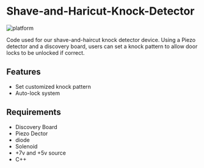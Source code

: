 # Shave-and-Haricut-Knock-Detector

![platform](https://img.shields.io/badge/platform-Discovery%20Board-brightgreen.svg)

Code used for our shave-and-haircut knock detector device. Using a Piezo detector and a discovery board,
users can set a knock pattern to allow door locks to be unlocked if correct.

## Features
- Set customized knock pattern
- Auto-lock system

## Requirements
- Discovery Board
- Piezo Dector
- diode
- Solenoid
- +7v and +5v source
- C++


